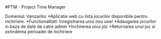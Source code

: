 #PTM - Project Time Manager

Domeniul:
Vanzarilor
*Aplicatie web cu lista jocurilor disponibile pentru inchiriere.
*Functionalitati:
Inregistrarea unui nou user
*Adaugarea jocurilor in baza de date de catre admin
*Inchirerea unui joc
*Returnarea unui joc si extinderea perioadei de inchiriere
